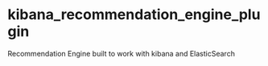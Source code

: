 # kibana_recommendation_engine_plugin

 Recommendation Engine built to work with kibana and ElasticSearch
